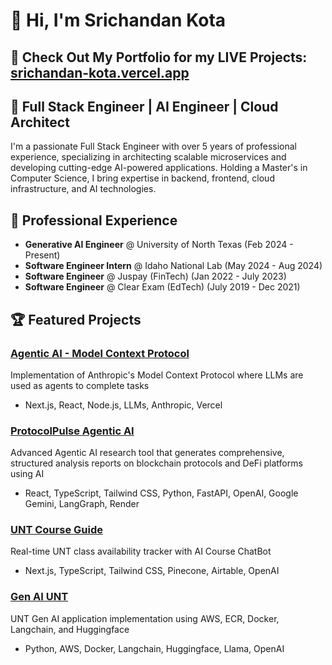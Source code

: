 # 👋 Hi, I'm Srichandan Kota

## 🌟 Check Out My Portfolio for my LIVE Projects: [srichandan-kota.vercel.app](https://srichandan-kota.vercel.app/)

## 🚀 Full Stack Engineer | AI Engineer | Cloud Architect

I'm a passionate Full Stack Engineer with over 5 years of professional experience, specializing in architecting scalable microservices and developing cutting-edge AI-powered applications. Holding a Master's in Computer Science, I bring expertise in backend, frontend, cloud infrastructure, and AI technologies.

## 💼 Professional Experience

- **Generative AI Engineer** @ University of North Texas (Feb 2024 - Present)
- **Software Engineer Intern** @ Idaho National Lab (May 2024 - Aug 2024)
- **Software Engineer** @ Juspay (FinTech) (Jan 2022 - July 2023)
- **Software Engineer** @ Clear Exam (EdTech) (July 2019 - Dec 2021)

## 🏆 Featured Projects

### [Agentic AI - Model Context Protocol](http://mcp-ai-music.vercel.app/)
Implementation of Anthropic's Model Context Protocol where LLMs are used as agents to complete tasks
- Next.js, React, Node.js, LLMs, Anthropic, Vercel

### [ProtocolPulse Agentic AI](https://protocolpulse-ai.onrender.com/)
Advanced Agentic AI research tool that generates comprehensive, structured analysis reports on blockchain protocols and DeFi platforms using AI
- React, TypeScript, Tailwind CSS, Python, FastAPI, OpenAI, Google Gemini, LangGraph, Render

### [UNT Course Guide](https://unt-course-guide.vercel.app/)
Real-time UNT class availability tracker with AI Course ChatBot
- Next.js, TypeScript, Tailwind CSS, Pinecone, Airtable, OpenAI

### [Gen AI UNT](https://github.com/Kota1609/RAG-With-AWS-Lambda-ECR-Docker-Langchain-Huggingface)
UNT Gen AI application implementation using AWS, ECR, Docker, Langchain, and Huggingface
- Python, AWS, Docker, Langchain, Huggingface, Llama, OpenAI
